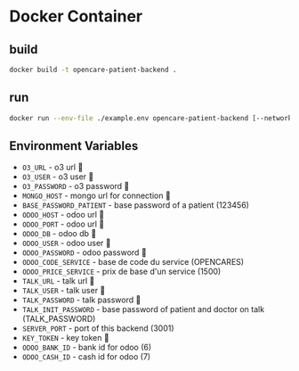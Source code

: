 # Docker Container

## build

```sh
docker build -t opencare-patient-backend .
```

## run

```sh
docker run --env-file ./example.env opencare-patient-backend [--network <network_name>]
```

## Environment Variables

* `O3_URL` - o3 url 📌
* `O3_USER` - o3 user 📌
* `O3_PASSWORD` - o3 password 📌
* `MONGO_HOST` - mongo url for connection 📌
* `BASE_PASSWORD_PATIENT` - base password of a patient (123456)
* `ODOO_HOST` - odoo url 📌
* `ODOO_PORT` - odoo url 📌
* `ODOO_DB` - odoo db 📌
* `ODOO_USER` - odoo user 📌
* `ODOO_PASSWORD` - odoo password 📌
* `ODOO_CODE_SERVICE` - base de code du service (OPENCARES)
* `ODOO_PRICE_SERVICE` - prix de base d'un service (1500)
* `TALK_URL` - talk url 📌
* `TALK_USER` - talk user 📌
* `TALK_PASSWORD` - talk password 📌
* `TALK_INIT_PASSWORD` - base password of patient and doctor on talk (TALK_PASSWORD)
* `SERVER_PORT` - port of this backend (3001)
* `KEY_TOKEN` - key token 📌
* `ODOO_BANK_ID` - bank id for odoo (6)
* `ODOO_CASH_ID` - cash id for odoo (7)
